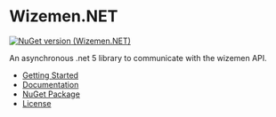 # Wizemen.NET  
[![NuGet version (Wizemen.NET)](https://img.shields.io/nuget/v/Wizemen.NET.svg?style=flat-square)](https://www.nuget.org/packages/Wizemen.NET/)  

An asynchronous .net 5 library to communicate with the wizemen API.  

- [Getting Started](https://docs.berlm.me/wizemen-net/guides/intro)
- [Documentation](https://docs.berlm.me/wizemen-net/)
- [NuGet Package](https://www.nuget.org/packages/Wizemen.NET)
- [License](LICENSE.md)